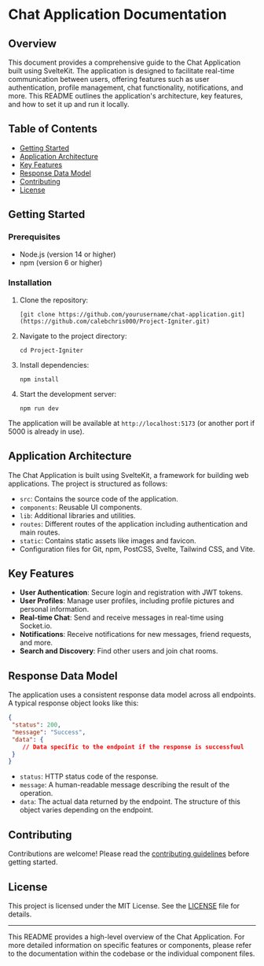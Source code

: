 # Chat Application Documentation

## Overview

This document provides a comprehensive guide to the Chat Application built using SvelteKit. The application is designed to facilitate real-time communication between users, offering features such as user authentication, profile management, chat functionality, notifications, and more. This README outlines the application's architecture, key features, and how to set it up and run it locally.

## Table of Contents

- [Getting Started](#getting-started)
- [Application Architecture](#application-architecture)
- [Key Features](#key-features)
- [Response Data Model](#response-data-model)
- [Contributing](#contributing)
- [License](#license)

## Getting Started

### Prerequisites

- Node.js (version 14 or higher)
- npm (version 6 or higher)

### Installation

1. Clone the repository:
   ```
   [git clone https://github.com/yourusername/chat-application.git](https://github.com/calebchris000/Project-Igniter.git)
   ```
2. Navigate to the project directory:
   ```
   cd Project-Igniter
   ```
3. Install dependencies:
   ```
   npm install
   ```
4. Start the development server:
   ```
   npm run dev
   ```

The application will be available at `http://localhost:5173` (or another port if 5000 is already in use).

## Application Architecture

The Chat Application is built using SvelteKit, a framework for building web applications. The project is structured as follows:

- `src`: Contains the source code of the application.
 - `components`: Reusable UI components.
 - `lib`: Additional libraries and utilities.
 - `routes`: Different routes of the application including authentication and main routes.
- `static`: Contains static assets like images and favicon.
- Configuration files for Git, npm, PostCSS, Svelte, Tailwind CSS, and Vite.

## Key Features

- **User Authentication**: Secure login and registration with JWT tokens.
- **User Profiles**: Manage user profiles, including profile pictures and personal information.
- **Real-time Chat**: Send and receive messages in real-time using Socket.io.
- **Notifications**: Receive notifications for new messages, friend requests, and more.
- **Search and Discovery**: Find other users and join chat rooms.

## Response Data Model

The application uses a consistent response data model across all endpoints. A typical response object looks like this:

```json
{
 "status": 200,
 "message": "Success",
 "data": {
    // Data specific to the endpoint if the response is successfuul
 }
}
```

- `status`: HTTP status code of the response.
- `message`: A human-readable message describing the result of the operation.
- `data`: The actual data returned by the endpoint. The structure of this object varies depending on the endpoint.

## Contributing

Contributions are welcome! Please read the [contributing guidelines](CONTRIBUTING.md) before getting started.

## License

This project is licensed under the MIT License. See the [LICENSE](LICENSE) file for details.

---

This README provides a high-level overview of the Chat Application. For more detailed information on specific features or components, please refer to the documentation within the codebase or the individual component files.
